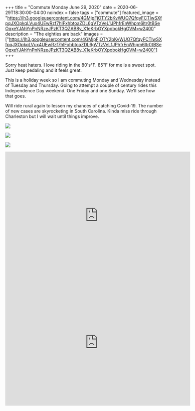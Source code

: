 +++
title =  "Commute Monday June 29, 2020"
date = 2020-06-29T18:30:00-04:00
noindex = false
tags = ["commute"]
featured_image = "https://lh3.googleusercontent.com/4GMjpFjOTY2bKvWUO7QfqyFCTlwSXfpqJXOpkqLVux4UEwRzf7hIFxhbtoaZDL6gVTzVeL1JPhfrEnWhpm6ltr0tBSeOqxeYJAhYnPnNRzeJPzKT3QZAB8v_X1eKrbOYXpobokHgOVM=w2400"
description = "The eighties are back"
images = ["https://lh3.googleusercontent.com/4GMjpFjOTY2bKvWUO7QfqyFCTlwSXfpqJXOpkqLVux4UEwRzf7hIFxhbtoaZDL6gVTzVeL1JPhfrEnWhpm6ltr0tBSeOqxeYJAhYnPnNRzeJPzKT3QZAB8v_X1eKrbOYXpobokHgOVM=w2400"]
+++

Sorry heat haters. I love riding in the 80's℉. 85℉ for me is a sweet spot. Just keep pedaling and it feels great.

This is a holiday week so I am commuting Monday and Wednesday instead of Tuesday and Thursday. Going to attempt a couple of century rides this Independence Day weekend. One Friday and one Sunday. We'll see how that goes.

Will ride rural again to lessen my chances of catching Covid-19. The number of new cases are skyrocketing in South Carolina. Kinda miss ride through Charleston but I will wait until things improve.

<a href='https://lh3.googleusercontent.com/9cvnYDGoFDfMCGnRy426oOQdrXxd22oQqQK1OWhgwtcoPsjr-rftz5_INFv84hgQDhOl3911sQ4rgVbV9xmL2T5vdcb2Wl3ydoCkUmeb8rf4YWD-jShCoJR9rKKJITzTEodJIKpDeVY=w2400'><img src='https://lh3.googleusercontent.com/9cvnYDGoFDfMCGnRy426oOQdrXxd22oQqQK1OWhgwtcoPsjr-rftz5_INFv84hgQDhOl3911sQ4rgVbV9xmL2T5vdcb2Wl3ydoCkUmeb8rf4YWD-jShCoJR9rKKJITzTEodJIKpDeVY=w2400'></a>


<a href='https://lh3.googleusercontent.com/_ZVeKIEVOyoU8NfjDip4scIlvzgMLxM6wpYriDCwM8z0nqLcP3OSK-gFq1m5UYs10vXMtZgAIc9NPtmWTns_3qDdt5PxzUg4XCXpW2Zlh71-CWfy8TPpcmOi74aIWj9c3llboUE3YiY=w2400'><img src='https://lh3.googleusercontent.com/_ZVeKIEVOyoU8NfjDip4scIlvzgMLxM6wpYriDCwM8z0nqLcP3OSK-gFq1m5UYs10vXMtZgAIc9NPtmWTns_3qDdt5PxzUg4XCXpW2Zlh71-CWfy8TPpcmOi74aIWj9c3llboUE3YiY=w2400'></a>

<a href='https://lh3.googleusercontent.com/4GMjpFjOTY2bKvWUO7QfqyFCTlwSXfpqJXOpkqLVux4UEwRzf7hIFxhbtoaZDL6gVTzVeL1JPhfrEnWhpm6ltr0tBSeOqxeYJAhYnPnNRzeJPzKT3QZAB8v_X1eKrbOYXpobokHgOVM=w2400'><img src='https://lh3.googleusercontent.com/4GMjpFjOTY2bKvWUO7QfqyFCTlwSXfpqJXOpkqLVux4UEwRzf7hIFxhbtoaZDL6gVTzVeL1JPhfrEnWhpm6ltr0tBSeOqxeYJAhYnPnNRzeJPzKT3QZAB8v_X1eKrbOYXpobokHgOVM=w2400'></a>

<iframe height='405' width='590' frameborder='0' allowtransparency='true' scrolling='no' src='https://www.strava.com/activities/3687455004/embed/9c72cd59644bb8d2446cdba1b85880e76f1a5992'></iframe>

<iframe height='405' width='590' frameborder='0' allowtransparency='true' scrolling='no' src='https://www.strava.com/activities/3690293101/embed/9dff434a08889c9e993fe4439b2cc139981faa0c'></iframe>
